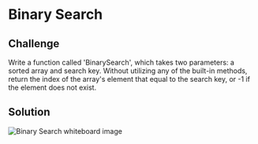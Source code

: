 # Binary Search

## Challenge
 Write a function called 'BinarySearch', which takes two parameters: a sorted array and search key. Without utilizing any of the built-in methods, return the index of the array's element that equal to the search key, or -1 if the element does not exist.

## Solution
![Binary Search whiteboard image](../assets/BinarySearchWhiteboard.jpg)

